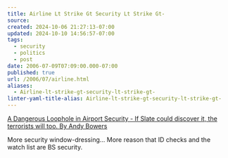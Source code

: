 ```yaml
---
title: Airline Lt Strike Gt Security Lt Strike Gt-
source: 
created: 2024-10-06 21:27:13-07:00
updated: 2024-10-10 14:56:57-07:00
tags:
  - security
  - politics
  - post
date: 2006-07-09T07:09:00.000-07:00
published: true
url: /2006/07/airline.html
aliases:
  - Airline-lt-strike-gt-security-lt-strike-gt-
linter-yaml-title-alias: Airline-lt-strike-gt-security-lt-strike-gt-
---
```



[A Dangerous Loophole in Airport Security - If Slate could discover it, the terrorists will too. By Andy Bowers](https://slate.msn.com/id/2113157/fr/rss/ "A Dangerous Loophole in Airport Security - If Slate could discover it, the terrorists will too. By Andy Bowers")  
  
More security window-dressing... More reason that ID checks and the watch list are BS security.